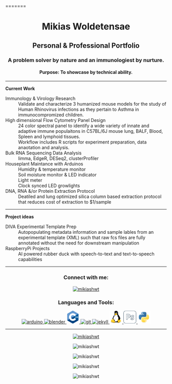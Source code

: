 =======
<!-- Page headers & Intro -->
<h1 align="center">Mikias Woldetensae</h1>
<h2 align="center">Personal & Professional Portfolio</h2>
<h3 align="center">A problem solver by nature and an immunologiest by nurture.</h3>
<h4 align="center">Purpose: To showcase by technical ability.</h4>

<hr />

<!-- Current work -->
<div><strong>Current Work</strong></div>
<dl>
        <dt>Immunology & Virology Research</dt>
        <dd>Validate and characterize 3 humanized mouse models for the study of Human Rhinovirus infections as they pertain to Asthma in immunocompromized children.</dd>
        <dt>High dimensional Flow Cytometry Panel Design</dt>
        <dd>24 color spectral panel to identify a wide variety of innate and adaptive immune populaitons in C57BL/6J mouse lung, BALF, Blood, Spleen and lymphoid tissues. </dd>
        <dd>Workflow includes R scripts for experiment preparation, data anaotation and analysis.</dd>
        <dt>Bulk RNA Sequencing Data Analysis </dt>
        <dd>limma, EdgeR, DESeq2, clusterProfiler</dd>
        <dt>Houseplant Maintance with Arduinos</dt>
        <dd>Humidity & temperature monitor</dd>
        <dd>Soil moisture monitor & LED indicator</dd>
        <dd>Light meter</dd>
        <dd>Clock synced LED growlights</dd>
        <dt>DNA, RNA &/or Protein Extraction Protocol</dt>
        <dd>Deatiled and lung optimized silica column based extraction protocol that reduces cost of extraction to $1/sample</dd>

</dl>

<hr />

<!-- Project Ideas -->
<div><strong>Project ideas</strong></div>
<dl>
        <dt>DIVA Experimental Template Prep</dt>
        <dd>Autopopulating metadata information and sample lables from an experimental template (XML) such that raw fcs files are fully annotated without the need for downstream manipulation</dd>
        <dt>RaspberryPi Projects</dt>
        <dd>AI powered rubber duck with speech-to-text and text-to-speech capabilities </dd>
</dl>

<hr />

<!-- Linkedin contact info -->
<h3 align="center">Connect with me:</h3>
<p align="center">
        <a href="https://linkedin.com/in/mikiashwt" target="blank"><img align="center"
                        src="https://raw.githubusercontent.com/rahuldkjain/github-profile-readme-generator/master/src/images/icons/Social/linked-in-alt.svg"
                        alt="mikiashwt" height="30" width="40" /></a>
</p>



<!-- Programming & software tools -->
<h3 align="center">Languages and Tools:</h3>
<p align="center">
        <a href="https://www.arduino.cc/" target="_blank" rel="noreferrer"> <img
                        src="https://cdn.worldvectorlogo.com/logos/arduino-1.svg" alt="arduino" width="40"
                        height="40" /> </a>
        <a href="https://www.blender.org/" target="_blank" rel="noreferrer"> <img
                        src="https://download.blender.org/branding/community/blender_community_badge_white.svg"
                        alt="blender" width="40" height="40" /> </a>
        <a href="https://www.w3schools.com/cpp/" target="_blank" rel="noreferrer"> <img
                        src="https://raw.githubusercontent.com/devicons/devicon/master/icons/cplusplus/cplusplus-original.svg"
                        alt="cplusplus" width="40" height="40" /> </a>
        <a href="https://git-scm.com/" target="_blank" rel="noreferrer"> <img
                        src="https://www.vectorlogo.zone/logos/git-scm/git-scm-icon.svg" alt="git" width="40"
                        height="40" /> </a>
        <a href="https://jekyllrb.com/" target="_blank" rel="noreferrer"> <img
                        src="https://www.vectorlogo.zone/logos/jekyllrb/jekyllrb-icon.svg" alt="jekyll" width="40"
                        height="40" />
        </a>
        <a href="https://www.linux.org/" target="_blank" rel="noreferrer"> <img
                        src="https://raw.githubusercontent.com/devicons/devicon/master/icons/linux/linux-original.svg"
                        alt="linux" width="40" height="40" /> </a>
        <a href="https://www.photoshop.com/en" target="_blank" rel="noreferrer"> <img
                        src="https://raw.githubusercontent.com/devicons/devicon/master/icons/photoshop/photoshop-line.svg"
                        alt="photoshop" width="40" height="40" /> </a>
        <a href="https://www.python.org" target="_blank" rel="noreferrer"> <img
                        src="https://raw.githubusercontent.com/devicons/devicon/master/icons/python/python-original.svg"
                        alt="python" width="40" height="40" /> </a>
</p>

<hr />

<!-- Github Trophies -->
<p align="center"> <a href="https://github.com/ryo-ma/github-profile-trophy"><img
                        src="https://github-profile-trophy.vercel.app/?username=mikiashwt&theme=onedark"
                        alt="mikiashwt" /></a> </p>


<!-- View counter -->
<p align="center"> <img
                src="https://komarev.com/ghpvc/?username=mikiashwt&label=Profile%20views&color=0e75b6&style=flat"
                alt="mikiashwt" /> </p>

<!-- Github most used languages-->
<p align="center"><img
                src="https://github-readme-stats.vercel.app/api/top-langs?username=mikiashwt&show_icons=true&locale=en&layout=compact"
                alt="mikiashwt" /></p>

<!-- Github Stats -->
<p align="center"><img src="https://github-readme-stats.vercel.app/api?username=mikiashwt&show_icons=true&locale=en"
                alt="mikiashwt" />
</p>

<p align="center"><img src="https://github-readme-streak-stats.herokuapp.com/?user=mikiashwt&" alt="mikiashwt" />
</p>
